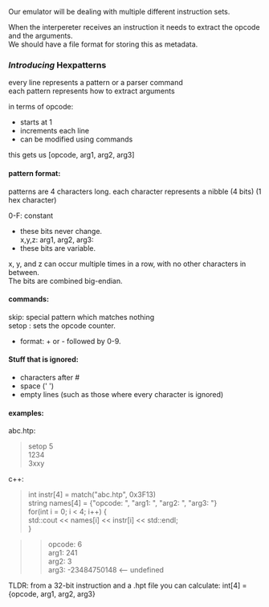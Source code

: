 Our emulator will be dealing with multiple different instruction sets.  

When the interpereter receives an instruction it needs to extract the opcode and the arguments.  
We should have a file format for storing this as metadata.  


### *Introducing* Hexpatterns  
every line represents a pattern or a parser command  
each pattern represents how to extract arguments  

in terms of opcode:  
  * starts at 1  
  * increments each line  
  * can be modified using commands  

this gets us [opcode, arg1, arg2, arg3]  

#### pattern format:  
patterns are 4 characters long. each character represents a nibble (4 bits) (1 hex character)  

0-F: constant  
 * these bits never change.  
x,y,z: arg1, arg2, arg3:  
 * these bits are variable.  

x, y, and z can occur multiple times in a row, with no other characters in between.  
The bits are combined big-endian.

#### commands:  
skip: special pattern which matches nothing  
setop <number>: sets the opcode counter.    
 * format: + or - followed by 0-9.  


#### Stuff that is ignored:  
 * characters after #  
 * space (' ')  
 * empty lines (such as those where every character is ignored)  



#### examples:  
  abc.htp:  
  > setop 5  
    1234  
    3xxy  

  c++:  
  > int instr[4] = match("abc.htp", 0x3F13)  
    string names[4] = {"opcode: ", "arg1: ", "arg2: ", "arg3: "}  
    for(int i = 0; i < 4; i++) {  
      std::cout << names[i] << instr[i] << std::endl;  
    }  

  >>  opcode: 6  
      arg1: 241  
      arg2: 3  
      arg3: -23484750148  <-- undefined  


TLDR: from a 32-bit instruction and a .hpt file you can calculate:
int[4] = {opcode, arg1, arg2, arg3}  
